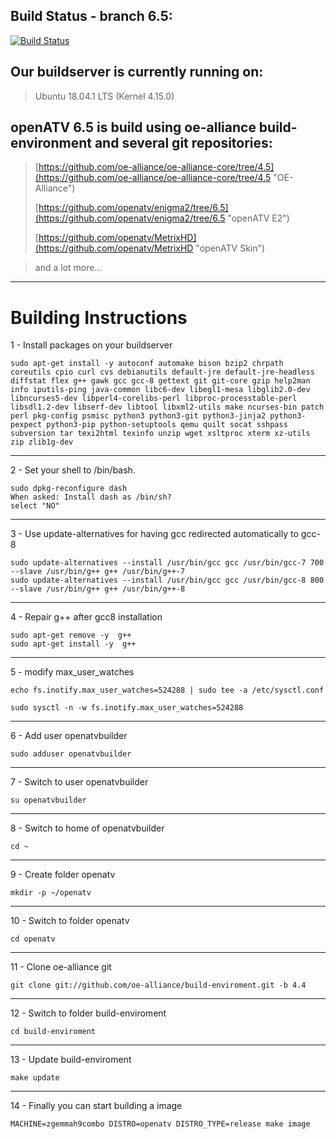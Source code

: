 ## Build Status - branch 6.5: ##
[![Build Status](https://travis-ci.org/openatv/enigma2.svg?branch=6.5)](https://travis-ci.org/openatv/enigma2)

## Our buildserver is currently running on: ##

> Ubuntu 18.04.1 LTS (Kernel 4.15.0)

## openATV 6.5 is build using oe-alliance build-environment and several git repositories: ##

> [https://github.com/oe-alliance/oe-alliance-core/tree/4.5](https://github.com/oe-alliance/oe-alliance-core/tree/4.5 "OE-Alliance")
> 
> [https://github.com/openatv/enigma2/tree/6.5](https://github.com/openatv/enigma2/tree/6.5 "openATV E2")
> 
> [https://github.com/openatv/MetrixHD](https://github.com/openatv/MetrixHD "openATV Skin")

> and a lot more...


----------

# Building Instructions #

1 - Install packages on your buildserver

    sudo apt-get install -y autoconf automake bison bzip2 chrpath coreutils cpio curl cvs debianutils default-jre default-jre-headless diffstat flex g++ gawk gcc gcc-8 gettext git git-core gzip help2man info iputils-ping java-common libc6-dev libegl1-mesa libglib2.0-dev libncurses5-dev libperl4-corelibs-perl libproc-processtable-perl libsdl1.2-dev libserf-dev libtool libxml2-utils make ncurses-bin patch perl pkg-config psmisc python3 python3-git python3-jinja2 python3-pexpect python3-pip python-setuptools qemu quilt socat sshpass subversion tar texi2html texinfo unzip wget xsltproc xterm xz-utils zip zlib1g-dev 

----------
2 - Set your shell to /bin/bash.

    sudo dpkg-reconfigure dash
    When asked: Install dash as /bin/sh?
    select "NO"

----------
3 - Use update-alternatives for having gcc redirected automatically to gcc-8

    sudo update-alternatives --install /usr/bin/gcc gcc /usr/bin/gcc-7 700 --slave /usr/bin/g++ g++ /usr/bin/g++-7
    sudo update-alternatives --install /usr/bin/gcc gcc /usr/bin/gcc-8 800 --slave /usr/bin/g++ g++ /usr/bin/g++-8

----------
4 - Repair g++ after gcc8 installation

    sudo apt-get remove -y  g++
    sudo apt-get install -y  g++

----------
5 - modify max_user_watches

    echo fs.inotify.max_user_watches=524288 | sudo tee -a /etc/sysctl.conf

    sudo sysctl -n -w fs.inotify.max_user_watches=524288

----------
6 - Add user openatvbuilder

    sudo adduser openatvbuilder

----------
7 - Switch to user openatvbuilder

    su openatvbuilder

----------
8 - Switch to home of openatvbuilder

    cd ~

----------
9 - Create folder openatv

    mkdir -p ~/openatv

----------
10 - Switch to folder openatv

    cd openatv

----------
11 - Clone oe-alliance git

    git clone git://github.com/oe-alliance/build-enviroment.git -b 4.4

----------
12 - Switch to folder build-enviroment

    cd build-enviroment

----------
13 - Update build-enviroment

    make update

----------
14 - Finally you can start building a image

    MACHINE=zgemmah9combo DISTRO=openatv DISTRO_TYPE=release make image

